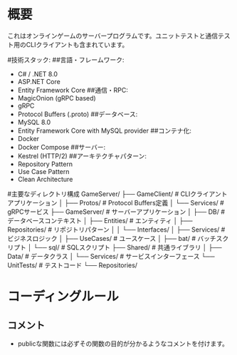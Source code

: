 # 概要
これはオンラインゲームのサーバープログラムです。ユニットテストと通信テスト用のCLIクライアントも含まれています。

#技術スタック:
##言語・フレームワーク:
- C# / .NET 8.0
- ASP.NET Core
- Entity Framework Core
##通信・RPC:
- MagicOnion (gRPC based)
- gRPC
- Protocol Buffers (.proto)
##データベース:
- MySQL 8.0
- Entity Framework Core with MySQL provider
##コンテナ化:
- Docker
- Docker Compose
##サーバー:
- Kestrel (HTTP/2)
##アーキテクチャパターン:
- Repository Pattern
- Use Case Pattern
- Clean Architecture

#主要なディレクトリ構成
  GameServer/
  ├── GameClient/          # CLIクライアントアプリケーション
  │   ├── Protos/          # Protocol Buffers定義
  │   └── Services/        # gRPCサービス
  ├── GameServer/          # サーバーアプリケーション
  │   ├── DB/              # データベースコンテキスト
  │   ├── Entities/        # エンティティ
  │   ├── Repositories/    # リポジトリパターン
  │   │   └── Interfaces/
  │   ├── Services/        # ビジネスロジック
  │   ├── UseCases/        # ユースケース
  │   ├── bat/             # バッチスクリプト
  │   └── sql/             # SQLスクリプト
  ├── Shared/              # 共通ライブラリ
  │   ├── Data/            # データクラス
  │   └── Services/        # サービスインターフェース
  └── UnitTests/           # テストコード
      └── Repositories/

# コーディングルール
## コメント
- publicな関数には必ずその関数の目的が分かるようなコメントを付けます。
